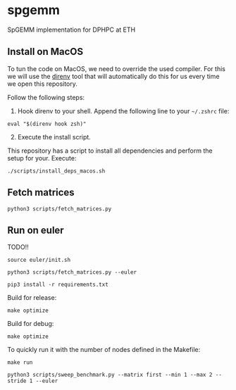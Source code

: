 # spgemm
SpGEMM implementation for DPHPC at ETH


## Install on MacOS

To tun the code on MacOS, we need to override the used compiler.
For this we will use the [direnv]() tool that will automatically do this for us every time we open this repository.

Follow the following steps:

1. Hook direnv to your shell. Append the following line to your `~/.zshrc` file:

```console
eval "$(direnv hook zsh)"
```

2. Execute the install script.

This repository has a script to install all dependencies and perform the setup for your. Execute:

```console
./scripts/install_deps_macos.sh
```

## Fetch matrices

```console
python3 scripts/fetch_matrices.py
```

## Run on euler

TODO!!

```console
source euler/init.sh
```

```console
python3 scripts/fetch_matrices.py --euler
```

```console
pip3 install -r requirements.txt
```

Build for release:

```console
make optimize
```

Build for debug:

```console
make optimize
```

To quickly run it with the number of nodes defined in the Makefile:
```console
make run
```

```console
python3 scripts/sweep_benchmark.py --matrix first --min 1 --max 2 --stride 1 --euler
```
